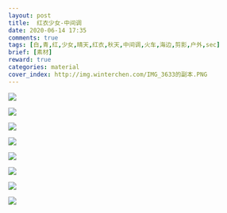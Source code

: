 ```yaml
---
layout: post
title:  红衣少女-中间调
date: 2020-06-14 17:35
comments: true
tags: [白,青,红,少女,晴天,红衣,秋天,中间调,火车,海边,剪影,户外,sec]
brief: [素材]
reward: true
categories: material
cover_index: http://img.winterchen.com/IMG_3633的副本.PNG
---
```



![](http://img.winterchen.com/IMG_3633.PNG)


![](http://img.winterchen.com/IMG_3634.PNG)

![](http://img.winterchen.com/IMG_3635.PNG)

![](http://img.winterchen.com/IMG_3636.PNG)

![](http://img.winterchen.com/IMG_3637.PNG)

![](http://img.winterchen.com/IMG_3638.PNG)

![](http://img.winterchen.com/IMG_3639.PNG)

![](http://img.winterchen.com/IMG_3640.PNG)



